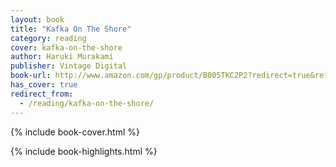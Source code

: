 ```yaml
---
layout: book
title: "Kafka On The Shore"
category: reading
cover: kafka-on-the-shore
author: Haruki Murakami
publisher: Vintage Digital
book-url: http://www.amazon.com/gp/product/B005TKC2P2?redirect=true&ref_=kinw_myk_ro_title
has_cover: true
redirect_from:
  - /reading/kafka-on-the-shore/
---
```

{% include book-cover.html %}

{% include book-highlights.html %}
